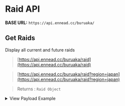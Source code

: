 # Raid API

**BASE URL:** `https://api.ennead.cc/buruaka/`

## Get Raids
Display all current and future raids
> [https://api.ennead.cc/buruaka/raid](https://api.ennead.cc/buruaka/raid)

> [https://api.ennead.cc/buruaka/raid?region=japan](https://api.ennead.cc/buruaka/raid?region=japan)

> Returns : `Raid Object`
<details>
<summary>View Payload Example</summary>

```json
{
    "current": [],
    "upcoming": [
        {
            "seasonId": 25,
            "bossName": "Kaitenger",
            "startAt": "Tue, 11 Oct 2022 03:00:00 GMT",
            "endAt": "Mon, 17 Oct 2022 19:59:59 GMT"
        },
        {
            "seasonId": 26,
            "bossName": "Binah_Street",
            "startAt": "Tue, 25 Oct 2022 03:00:00 GMT",
            "endAt": "Mon, 31 Oct 2022 19:59:59 GMT"
        },
        {
            "seasonId": 27,
            "bossName": "HOD",
            "startAt": "Tue, 08 Nov 2022 03:00:00 GMT",
            "endAt": "Mon, 14 Nov 2022 19:59:59 GMT"
        }
    ],
    "ended": [
        {
            "seasonId": 1,
            "bossName": "Binah",
            "startAt": "Thu, 14 Oct 2021 04:30:00 GMT",
            "endAt": "Wed, 03 Nov 2021 15:59:59 GMT"
        },
        {
            "seasonId": 2,
            "bossName": "Binah",
            "startAt": "Tue, 16 Nov 2021 04:30:00 GMT",
            "endAt": "Mon, 22 Nov 2021 15:59:59 GMT"
        },
        {
            "seasonId": 3,
            "bossName": "ShiroKuro",
            "startAt": "Mon, 29 Nov 2021 04:30:00 GMT",
            "endAt": "Mon, 06 Dec 2021 15:59:59 GMT"
        },
        {
            "seasonId": 4,
            "bossName": "Chesed_Outdoor",
            "startAt": "Tue, 14 Dec 2021 04:30:00 GMT",
            "endAt": "Mon, 20 Dec 2021 15:59:59 GMT"
        },
        {
            "seasonId": 5,
            "bossName": "ShiroKuro_Indoor",
            "startAt": "Tue, 28 Dec 2021 04:30:00 GMT",
            "endAt": "Mon, 03 Jan 2022 15:59:59 GMT"
        },
        ...
    ]
}

```
</details>
